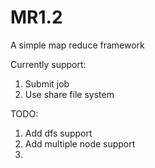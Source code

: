 # MR1.2

A simple map reduce framework

Currently support:

1. Submit job
2. Use share file system

TODO:

1. Add dfs support
2. Add multiple node support
3. 

